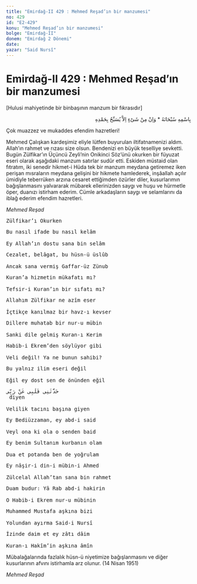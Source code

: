 ```yaml
---
title: "Emirdağ-II 429 : Mehmed Reşad’ın bir manzumesi"
no: 429
id: "E2-429"
konu: "Mehmed Reşad’ın bir manzumesi"
bolge: "Emirdağ-II"
donem: "Emirdağ 2 Dönemi"
date: 
yazar: "Said Nursî"
---
```


# Emirdağ-II 429 : Mehmed Reşad’ın bir manzumesi

<p class="takdim">[Hulusi mahiyetinde bir binbaşının manzum bir fıkrasıdır]</p>

<p class="arabic" dir="rtl" title="Meal: “Subhân Allah’ın adıyla” * “Hiçbir şey yoktur ki O'nu hamd ile tesbih etmesin” [İsrâ 17:44]">بِاسْمِهِ سُبْحَانَهُ * وَاِنْ مِنْ شَىْءٍ اِلاَّ يُسَبِّحُ بِحَمْدِهِ</p>

Çok muazzez ve mukaddes efendim hazretleri!

Mehmed Çalışkan kardeşimiz eliyle lütfen buyurulan iltifatnamenizi aldım. Allah’ın rahmet ve rızası size olsun. Bendenizi en büyük teselliye sevketti. Bugün Zülfikar’ın Üçüncü Zeyli’nin Onikinci Söz’ünü okurken bir füyuzat eseri olarak aşağıdaki manzum satırlar sudûr etti. Eskiden müstaid olan fıtratım, iki senedir hikmet-i Hüda tek bir manzum meydana getiremez iken perişan mısraların meydana gelişini bir hikmete hamlederek, inşâallah açılır ümidiyle teberrüken arzına cesaret ettiğimden özürler diler, kusurlarımın bağışlanmasını yalvararak mübarek ellerinizden saygı ve huşu ve hürmetle öper, duanızı istirham ederim. Cümle arkadaşların saygı ve selamlarını da iblağ ederim efendim hazretleri.

*Mehmed Reşad*

<pre>
Zülfikar’ı Okurken
</pre>

<pre>
Bu nasıl ifade bu nasıl kelâm
 
Ey Allah’ın dostu sana bin selâm
</pre>

<pre>
Cezalet, belâgat, bu hüsn-ü üslûb
 
Ancak sana vermiş Gaffar-üz Zünub
</pre>

<pre>
Kuran’a hizmetin mükafatı mı?
 
Tefsir-i Kuran’ın bir sıfatı mı?
</pre>

<pre>
Allahım Zülfikar ne azîm eser
 
İçtikçe kanılmaz bir havz-ı kevser
</pre>

<pre>
Dillere muhatab bir nur-u mübin
 
Sanki dile gelmiş Kuran-ı Kerim
</pre>

<pre>
Habib-i Ekrem’den söylüyor gibi
 
Veli değil! Ya ne bunun sahibi?
</pre>

<pre>
Bu yalnız ilim eseri değil
 
Eğil ey dost sen de önünden eğil
</pre>

<pre>
حَدَّثَنِى‮ ‬قَلْبِى‮ ‬عَنْ‮ ‬رَبِّى
 diyen
 
Velilik tacını başına giyen
</pre>

<pre>
Ey Bediüzzaman, ey abd-i said
 
Veyl ona ki ola o senden baid
</pre>

<pre>
Ey benim Sultanım kurbanın olam
 
Dua et potanda ben de yoğrulam
</pre>

<pre>
Ey nâşir-i din-i mübin-i Ahmed
 
Zülcelal Allah’tan sana bin rahmet
</pre>

<pre>
Duam budur: Yâ Rab abd-i hakirin
 
O Habib-i Ekrem nur-u mübinin
</pre>

<pre>
Muhammed Mustafa aşkına bizi
 
Yolundan ayırma Said-i Nursî
</pre>

<pre>
İzinde daim et ey zâtı dâim
 
Kuran-ı Hakîm’in aşkına âmîn
</pre>

Mübalağalarında fazlalık hüsn-ü niyetimize bağışlanmasını ve diğer kusurlarının afvını istirhamla arz olunur. (14 Nisan 1951)

*Mehmed Reşad*
